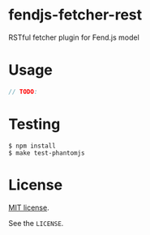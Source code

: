 # fendjs-fetcher-rest

RSTful fetcher plugin for Fend.js model

# Usage

```js
// TODO:
```

# Testing

```
$ npm install
$ make test-phantomjs
```

# License

[MIT license](http://www.opensource.org/licenses/mit-license.php).

See the `LICENSE`.
